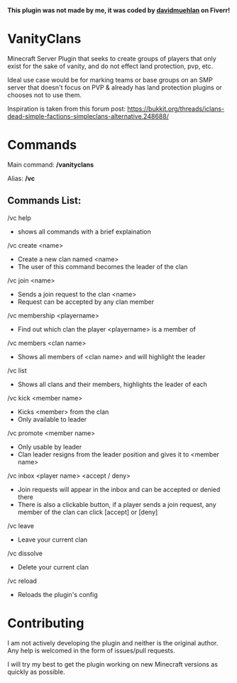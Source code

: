**This plugin was not made by me, it was coded by [davidmuehlan](https://www.fiverr.com/davidmuehlan) on Fiverr!**

# VanityClans

Minecraft Server Plugin that seeks to create groups of players that only exist for the sake of vanity, and do not effect land protection, pvp, etc.

Ideal use case would be for marking teams or base groups on an SMP server that doesn't focus on PVP & already has land protection plugins or chooses not to use them.

Inspiration is taken from this forum post:
https://bukkit.org/threads/iclans-dead-simple-factions-simpleclans-alternative.248688/

# Commands
Main command: **/vanityclans**

Alias: **/vc**

## Commands List:

/vc help
- shows all commands with a brief explaination  

/vc create \<name>
- Create a new clan named \<name>  
- The user of this command becomes the leader of the clan

/vc join \<name>
- Sends a join request to the clan \<name>  
- Request can be accepted by any clan member

/vc membership \<playername>
- Find out which clan the player \<playername> is a member of

/vc members \<clan name>
- Shows all members of \<clan name> and will highlight the leader

/vc list
- Shows all clans and their members, highlights the leader of each

/vc kick \<member name>
- Kicks \<member> from the clan
- Only available to leader

/vc promote \<member name>
- Only usable by leader
- Clan leader resigns from the leader position and gives it to \<member name>

/vc inbox \<player name> <accept / deny>
- Join requests will appear in the inbox and can be accepted or denied there
- There is also a clickable button, if a player sends a join request, any member of the clan can click [accept] or [deny]

/vc leave
- Leave your current clan  

/vc dissolve
- Delete your current clan

/vc reload
- Reloads the plugin's config

# Contributing

I am not actively developing the plugin and neither is the original author. Any help is welcomed in the form of issues/pull requests.

I will try my best to get the plugin working on new Minecraft versions as quickly as possible.
